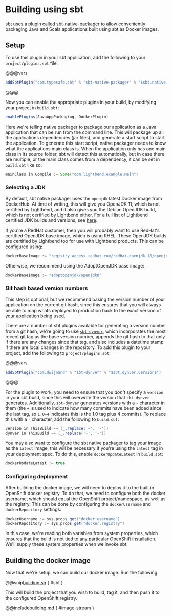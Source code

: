 # Building using sbt

sbt uses a plugin called [sbt-native-packager](https://www.scala-sbt.org/sbt-native-packager/) to allow conveniently packaging Java and Scala applications built using sbt as Docker images.

## Setup

To use this plugin in your sbt application, add the following to your `project/plugins.sbt` file:

@@@vars
```scala
addSbtPlugin("com.typesafe.sbt" % "sbt-native-packager" % "$sbt.native.packager.version$")
```
@@@

Now you can enable the appropriate plugins in your build, by modifying your project in `build.sbt`:

```scala
enablePlugins(JavaAppPackaging, DockerPlugin)
```

Here we're telling native packager to package our application as a Java application that can be run from the command line. This will package up all the applications dependencies (jar files), and generate a start script to start the application. To generate this start script, native packager needs to know what the applications main class is. When the application only has one main class in its source folder, sbt will detect this automatically, but in case there are multiple, or the main class comes from a dependency, it can be set in `build.sbt` like so:

```scala
mainClass in Compile := Some("com.lightbend.example.Main")
```

<!--- #no-setup --->
### Selecting a JDK

By default, sbt native packager uses the `openjdk` latest Docker image from DockerHub. At time of writing, this will give you OpenJDK 11, which is not certified by Lightbend, and it also gives you the Debian OpenJDK build, which is not certified by Lightbend either. For a full list of Lightbend certified JDK builds and versions, see [here](https://developer.lightbend.com/docs/reactive-platform/2.0/supported-java-versions/index.html).

If you're a RedHat customer, then you will probably want to use RedHat's certified OpenJDK base image, which is using RHEL. These OpenJDK builds are certified by Lightbend too for use with Lightbend products. This can be configured using:

```scala
dockerBaseImage := "registry.access.redhat.com/redhat-openjdk-18/openjdk18-openshift"
```

Otherwise, we recommend using the AdoptOpenJDK base image:

```scala
dockerBaseImage := "adoptopenjdk/openjdk8"
```

### Git hash based version numbers

This step is optional, but we recommend basing the version number of your application on the current git hash, since this ensures that you will always be able to map whats deployed to production back to the exact version of your application being used.

There are a number of sbt plugins available for generating a version number from a git hash, we're going to use [`sbt-dynver`](https://github.com/dwijnand/sbt-dynver), which incorporates the most recent git tag as the base version number, appends the git hash to that only if there are any changes since that tag, and also includes a datetime stamp if there are local changes in the repository. To add this plugin to your project, add the following to `project/plugins.sbt`:

@@@vars
```scala
addSbtPlugin("com.dwijnand" % "sbt-dynver" % "$sbt.dynver.version$")
```
@@@

For the plugin to work, you need to ensure that you *don't* specify a `version` in your sbt build, since this will overwrite the version that `sbt-dynver` generates. Additionally, `sbt-dynver` generates versions with a `+` character in them (the `+` is used to indicate how many commits have been added since the last tag, so `1.0+4` indicates this is the 1.0 tag plus 4 commits). To replace this with a `-` character, add the following to `build.sbt`:

```scala
version in ThisBuild ~= (_.replace('+', '-'))
dynver in ThisBuild ~= (_.replace('+', '-'))
```

You may also want to configure the sbt native packager to tag your image as the `latest` image, this will be necessary if you're using the `latest` tag in your deployment spec. To do this, enable `dockerUpdateLatest` in `build.sbt`:

```scala
dockerUpdateLatest := true
```

### Configuring deployment

After building the docker image, we will need to deploy it to the built in OpenShift docker registry. To do that, we need to configure both the docker username, which should equal the OpenShift project/namespace, as well as the registry. This can be done by configuring the `dockerUsername` and `dockerRepository` settings:

```scala
dockerUsername := sys.props.get("docker.username")
dockerRepository := sys.props.get("docker.registry")
```

In this case, we're reading both variables from system properties, which ensures that the build is not tied to any particular OpenShift installation. We'll supply these system properties when we invoke sbt.

## Building the docker image

Now that we're setup, we can build our docker image. Run the following:

@@snip[building.sh](scripts/building.sh) { #sbt }

This will build the project that you wish to build, tag it, and then push it to the configured OpenShift registry.

@@include[building.md](building.md) { #image-stream }
<!--- #no-setup --->